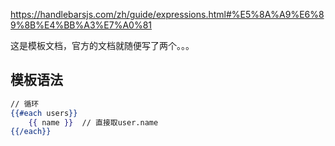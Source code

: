 https://handlebarsjs.com/zh/guide/expressions.html#%E5%8A%A9%E6%89%8B%E4%BB%A3%E7%A0%81 

这是模板文档，官方的文档就随便写了两个。。。



## 模板语法

```handlebars
// 循环
{{#each users}}
	{{ name }}	// 直接取user.name
{{/each}}
```

